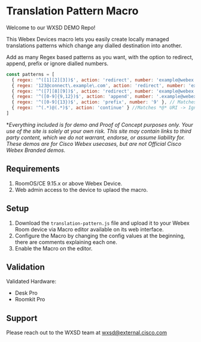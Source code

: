 # Translation Pattern Macro
Welcome to our WXSD DEMO Repo! <!-- Keep this here --> 

This Webex Devices macro lets you easily create locally managed translations patterns which change any dialled destination into another.

Add as many Regex based patterns as you want, with the option to redirect, append, prefix or ignore dialled numbers.

```js
const patterns = [
  { regex: '^([1][2][3])$', action: 'redirect', number: 'example@webex.com' },  // Matches 123 -> redirects to example@webex.com
  { regex: '123@connect\.example\.com', action: 'redirect', number: 'example@webex.com' },  // Matches 123@connect.example.com -> redirects to example@webex.com
  { regex: '^([7][8][9])$', action: 'redirect', number: 'example@webex.com' },  // Matches 789 -> redirects to example@webex.com
  { regex: '^([0-9]{9,12})$', action: 'append', number: '.example@webex.com' }, // Matches 9-12 digits -> <dialled> + '.example@webex.com'
  { regex: '^([0-9]{13})$', action: 'prefix', number: '9' }, // Matches 13 digits -> '9' + <dialled>
  { regex: '^(.*)@(.*)$', action: 'continue' } //Matches *@* URI -> Ignores URIs, allows to continue
]
```


<!-- Keep the following here -->  
 *_Everything included is for demo and Proof of Concept purposes only. Your use of the site is solely at your own risk. This site may contain links to third party content, which we do not warrant, endorse, or assume liability for. These demos are for Cisco Webex usecases, but are not Official Cisco Webex Branded demos._


## Requirements

1. RoomOS/CE 9.15.x or above Webex Device.
2. Web admin access to the device to uplaod the macro.

## Setup

1. Download the ``translation-pattern.js`` file and upload it to your Webex Room device via Macro editor available on its web interface.
2. Configure the Macro by changing the config values at the beginning, there are comments explaining each one.
3. Enable the Macro on the editor.

## Validation

Validated Hardware:

* Desk Pro
* Roomkit Pro


## Support

Please reach out to the WXSD team at [wxsd@external.cisco.com](mailto:wxsd@external.cisco.com?subject=translation-pattern-macro)

